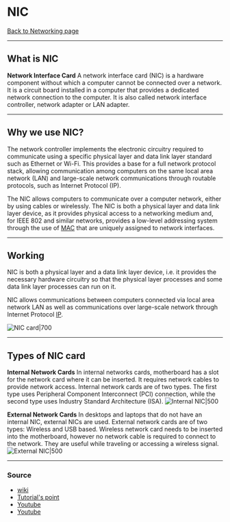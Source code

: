 # NIC
[Back to Networking page](Networking.md)
- --
## What is NIC
**Network Interface Card**
A network interface card (NIC) is a hardware component without which a computer cannot be connected over a network. It is a circuit board installed in a computer that provides a dedicated network connection to the computer. It is also called network interface controller, network adapter or LAN adapter.
- --
## Why we use NIC?
The network controller implements the electronic circuitry required to communicate using a specific physical layer and data link layer standard such as Ethernet or Wi-Fi. This provides a base for a full network protocol stack, allowing communication among computers on the same local area network (LAN) and large-scale network communications through routable protocols, such as Internet Protocol (IP).

The NIC allows computers to communicate over a computer network, either by using cables or wirelessly. The NIC is both a physical layer and data link layer device, as it provides physical access to a networking medium and, for IEEE 802 and similar networks, provides a low-level addressing system through the use of [MAC](MAC.md)  that are uniquely assigned to network interfaces.
- --
## Working
NIC is both a physical layer and a data link layer device, i.e. it provides the necessary hardware circuitry so that the physical layer processes and some data link layer processes can run on it.

NIC allows communications between computers connected via local area network LAN as well as communications over large-scale network through Internet Protocol [IP](IP.md).


![NIC card|700](https://upload.wikimedia.org/wikipedia/commons/thumb/2/24/An_Intel_82574L_Gigabit_Ethernet_NIC%2C_PCI_Express_x1_card.jpg/1200px-An_Intel_82574L_Gigabit_Ethernet_NIC%2C_PCI_Express_x1_card.jpg)

- --
## Types of NIC card
**Internal Network Cards**
In internal networks cards, motherboard has a slot for the network card where it can be inserted. It requires network cables to provide network access. Internal network cards are of two types. The first type uses Peripheral Component Interconnect (PCI) connection, while the second type uses Industry Standard Architecture (ISA).
![Internal NIC|500](https://www.tutorialspoint.com/assets/questions/media/17618/chip.jpg)

**External Network Cards**
In desktops and laptops that do not have an internal NIC, external NICs are used. External network cards are of two types: Wireless and USB based. Wireless network card needs to be inserted into the motherboard, however no network cable is required to connect to the network. They are useful while traveling or accessing a wireless signal.
![External NIC|500](https://www.tutorialspoint.com/assets/questions/media/17618/network.jpg)

- --
### Source
- [wiki](https://en.wikipedia.org/wiki/Network_interface_controller)
- [Tutorial's point](https://www.tutorialspoint.com/what-is-network-interface-card-nic)
- [Youtube](https://youtu.be/m9evUZtkEAc)
- [Youtube](https://youtu.be/wiftIcXpyw0)